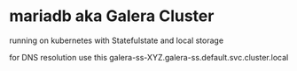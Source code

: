 # mariadb aka Galera Cluster 
running on kubernetes with Statefulstate and local storage

for DNS resolution use this 	galera-ss-XYZ.galera-ss.default.svc.cluster.local

